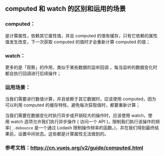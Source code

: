 ## computed 和 watch 的区别和运用的场景

### computed： 
是计算属性，依赖其它属性值，并且 computed 的值有缓存，只有它依赖的属性值发生改变，下一次获取 computed 的值时才会重新计算 computed  的值；

### watch： 
更多的是「观察」的作用，类似于某些数据的监听回调 ，每当监听的数据变化时都会执行回调进行后续操作；

### 运用场景：

当我们需要进行数值计算，并且依赖于其它数据时，应该使用 computed，因为可以利用 computed 的缓存特性，避免每次获取值时，都要重新计算；

当我们需要在数据变化时执行异步或开销较大的操作时，应该使用 watch，使用 watch 选项允许我们执行异步操作 ( 访问一个 API )，限制我们执行该操作的频率(`_.debounce` 是一个通过 Lodash 限制操作频率的函数。)，并在我们得到最终结果前，设置中间状态。这些都是计算属性无法做到的。

### 参考文档：https://cn.vuejs.org/v2/guide/computed.html

